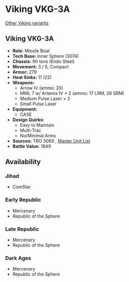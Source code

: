 # Viking VKG-3A 

[Other Viking variants](../viking.md) 

## Viking VKG-3A 

- **Role:** Missile Boat 
- **Tech Base:** Inner Sphere (3074) 
- **Chassis:** 90 tons (Endo Steel) 
- **Movement:** 3 / 5, Compact 
- **Armor:** 279 
- **Heat Sinks:** 11 (22) 
- **Weapons:** 
  - Arrow IV (ammo: 20) 
  - MML 7 w/ Artemis IV × 2 (ammo: 17 LRM, 28 SRM) 
  - Medium Pulse Laser × 2 
  - Small Pulse Laser 
- **Equipment:** 
  - CASE 
- **Design Quirks:** 
  - Easy to Maintain 
  - Multi-Trac 
  - No/Minimal Arms 
- **Sources:** TRO 3060 , [Master Unit List](http://masterunitlist.info/Unit/Details/3419/viking-vkg-3a) 
- **Battle Value:** 1849 

## Availability 

### Jihad 

- ComStar 

### Early Republic 

- Mercenary 
- Republic of the Sphere 

### Late Republic 

- Mercenary 
- Republic of the Sphere 

### Dark Ages 

- Mercenary 
- Republic of the Sphere 

